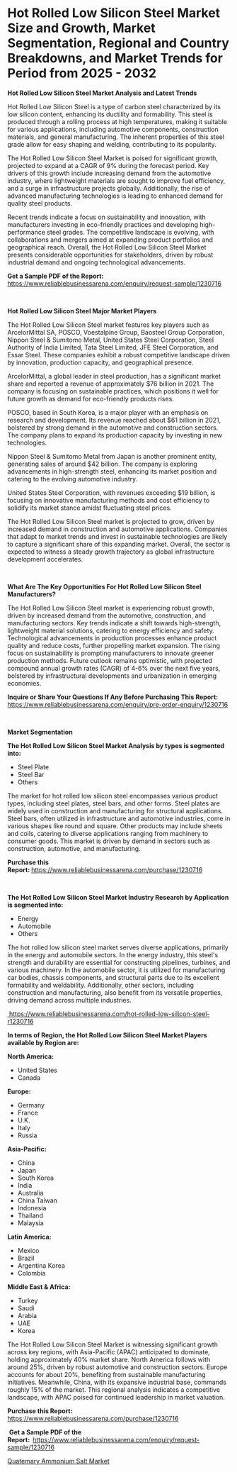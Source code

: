 <p><h1>Hot Rolled Low Silicon Steel Market Size and Growth, Market Segmentation, Regional and Country Breakdowns, and Market Trends for Period from 2025 -  2032</h1></p><p><strong>Hot Rolled Low Silicon Steel Market Analysis and Latest Trends</strong></p>
<p><p>Hot Rolled Low Silicon Steel is a type of carbon steel characterized by its low silicon content, enhancing its ductility and formability. This steel is produced through a rolling process at high temperatures, making it suitable for various applications, including automotive components, construction materials, and general manufacturing. The inherent properties of this steel grade allow for easy shaping and welding, contributing to its popularity.</p><p>The Hot Rolled Low Silicon Steel Market is poised for significant growth, projected to expand at a CAGR of 9% during the forecast period. Key drivers of this growth include increasing demand from the automotive industry, where lightweight materials are sought to improve fuel efficiency, and a surge in infrastructure projects globally. Additionally, the rise of advanced manufacturing technologies is leading to enhanced demand for quality steel products.</p><p>Recent trends indicate a focus on sustainability and innovation, with manufacturers investing in eco-friendly practices and developing high-performance steel grades. The competitive landscape is evolving, with collaborations and mergers aimed at expanding product portfolios and geographical reach. Overall, the Hot Rolled Low Silicon Steel Market presents considerable opportunities for stakeholders, driven by robust industrial demand and ongoing technological advancements.</p></p>
<p><strong>Get a Sample PDF of the Report:&nbsp;</strong> <a href="https://www.reliablebusinessarena.com/enquiry/request-sample/1230716?utm_campaign=3021&utm_medium=2&utm_source=Github&utm_content=ia&utm_term=03042025&utm_id=hot-rolled-low-silicon-steel">https://www.reliablebusinessarena.com/enquiry/request-sample/1230716</a></p>
<p>&nbsp;</p>
<p><strong>Hot Rolled Low Silicon Steel Major Market Players</strong></p>
<p><p>The Hot Rolled Low Silicon Steel market features key players such as ArcelorMittal SA, POSCO, Voestalpine Group, Baosteel Group Corporation, Nippon Steel & Sumitomo Metal, United States Steel Corporation, Steel Authority of India Limited, Tata Steel Limited, JFE Steel Corporation, and Essar Steel. These companies exhibit a robust competitive landscape driven by innovation, production capacity, and geographical presence.</p><p>ArcelorMittal, a global leader in steel production, has a significant market share and reported a revenue of approximately $76 billion in 2021. The company is focusing on sustainable practices, which positions it well for future growth as demand for eco-friendly products rises. </p><p>POSCO, based in South Korea, is a major player with an emphasis on research and development. Its revenue reached about $61 billion in 2021, bolstered by strong demand in the automotive and construction sectors. The company plans to expand its production capacity by investing in new technologies.</p><p>Nippon Steel & Sumitomo Metal from Japan is another prominent entity, generating sales of around $42 billion. The company is exploring advancements in high-strength steel, enhancing its market position and catering to the evolving automotive industry.</p><p>United States Steel Corporation, with revenues exceeding $19 billion, is focusing on innovative manufacturing methods and cost efficiency to solidify its market stance amidst fluctuating steel prices.</p><p>The Hot Rolled Low Silicon Steel market is projected to grow, driven by increased demand in construction and automotive applications. Companies that adapt to market trends and invest in sustainable technologies are likely to capture a significant share of this expanding market. Overall, the sector is expected to witness a steady growth trajectory as global infrastructure development accelerates.</p></p>
<p>&nbsp;</p>
<p><strong>What Are The Key Opportunities For Hot Rolled Low Silicon Steel Manufacturers?</strong></p>
<p><p>The Hot Rolled Low Silicon Steel market is experiencing robust growth, driven by increased demand from the automotive, construction, and manufacturing sectors. Key trends indicate a shift towards high-strength, lightweight material solutions, catering to energy efficiency and safety. Technological advancements in production processes enhance product quality and reduce costs, further propelling market expansion. The rising focus on sustainability is prompting manufacturers to innovate greener production methods. Future outlook remains optimistic, with projected compound annual growth rates (CAGR) of 4-6% over the next five years, bolstered by infrastructural developments and urbanization in emerging economies.</p></p>
<p><strong>Inquire or Share Your Questions If Any Before Purchasing This Report:</strong> <a href="https://www.reliablebusinessarena.com/enquiry/pre-order-enquiry/1230716?utm_campaign=3021&utm_medium=2&utm_source=Github&utm_content=ia&utm_term=03042025&utm_id=hot-rolled-low-silicon-steel">https://www.reliablebusinessarena.com/enquiry/pre-order-enquiry/1230716</a></p>
<p>&nbsp;</p>
<p><strong>Market Segmentation</strong></p>
<p><strong>The Hot Rolled Low Silicon Steel Market Analysis by types is segmented into:</strong></p>
<p><ul><li>Steel Plate</li><li>Steel Bar</li><li>Others</li></ul></p>
<p><p>The market for hot rolled low silicon steel encompasses various product types, including steel plates, steel bars, and other forms. Steel plates are widely used in construction and manufacturing for structural applications. Steel bars, often utilized in infrastructure and automotive industries, come in various shapes like round and square. Other products may include sheets and coils, catering to diverse applications ranging from machinery to consumer goods. This market is driven by demand in sectors such as construction, automotive, and manufacturing.</p></p>
<p><strong>Purchase this Report:&nbsp;</strong><a href="https://www.reliablebusinessarena.com/purchase/1230716?utm_campaign=3021&utm_medium=2&utm_source=Github&utm_content=ia&utm_term=03042025&utm_id=hot-rolled-low-silicon-steel">https://www.reliablebusinessarena.com/purchase/1230716</a></p>
<p>&nbsp;</p>
<p><strong>The Hot Rolled Low Silicon Steel Market Industry Research by Application is segmented into:</strong></p>
<p><ul><li>Energy</li><li>Automobile</li><li>Others</li></ul></p>
<p><p>The hot rolled low silicon steel market serves diverse applications, primarily in the energy and automobile sectors. In the energy industry, this steel's strength and durability are essential for constructing pipelines, turbines, and various machinery. In the automobile sector, it is utilized for manufacturing car bodies, chassis components, and structural parts due to its excellent formability and weldability. Additionally, other sectors, including construction and manufacturing, also benefit from its versatile properties, driving demand across multiple industries.</p></p>
<p><a href="https://www.reliablebusinessarena.com/hot-rolled-low-silicon-steel-r1230716?utm_campaign=3021&utm_medium=2&utm_source=Github&utm_content=ia&utm_term=03042025&utm_id=hot-rolled-low-silicon-steel">&nbsp;https://www.reliablebusinessarena.com/hot-rolled-low-silicon-steel-r1230716</a></p>
<p><strong>In terms of Region, the Hot Rolled Low Silicon Steel Market Players available by Region are:</strong></p>
<p>
    <p> <strong> North America: </strong>
        <ul>
            <li>United States</li>
            <li>Canada</li>
        </ul>
        </p> 
    <p> <strong> Europe: </strong>
        <ul>
            <li>Germany</li>
            <li>France</li>
            <li>U.K.</li>
            <li>Italy</li>
            <li>Russia</li>
        </ul>
        </p> 
    <p> <strong> Asia-Pacific: </strong>
        <ul>
            <li>China</li>
            <li>Japan</li>
            <li>South Korea</li>
            <li>India</li>
            <li>Australia</li>
            <li>China Taiwan</li>
            <li>Indonesia</li>
            <li>Thailand</li>
            <li>Malaysia</li>
        </ul>
        </p> 
    <p> <strong> Latin America: </strong>
        <ul>
            <li>Mexico</li>
            <li>Brazil</li>
            <li>Argentina Korea</li>
            <li>Colombia</li>
        </ul>
        </p> 
    <p> <strong> Middle East & Africa: </strong>
        <ul>
            <li>Turkey</li>
            <li>Saudi</li>
            <li>Arabia</li>
            <li>UAE</li>
            <li>Korea</li>
        </ul>
    </p>
    </p>
<p><p>The Hot Rolled Low Silicon Steel Market is witnessing significant growth across key regions, with Asia-Pacific (APAC) anticipated to dominate, holding approximately 40% market share. North America follows with around 25%, driven by robust automotive and construction sectors. Europe accounts for about 20%, benefiting from sustainable manufacturing initiatives. Meanwhile, China, with its expansive industrial base, commands roughly 15% of the market. This regional analysis indicates a competitive landscape, with APAC poised for continued leadership in market valuation.</p></p>
<p><strong>Purchase this Report: </strong><a href="https://www.reliablebusinessarena.com/purchase/1230716?utm_campaign=3021&utm_medium=2&utm_source=Github&utm_content=ia&utm_term=03042025&utm_id=hot-rolled-low-silicon-steel">https://www.reliablebusinessarena.com/purchase/1230716</a></p>
<p>&nbsp;<strong>Get a Sample PDF of the Report:&nbsp;&nbsp;</strong><a href="https://www.reliablebusinessarena.com/enquiry/request-sample/1230716?utm_campaign=3021&utm_medium=2&utm_source=Github&utm_content=ia&utm_term=03042025&utm_id=hot-rolled-low-silicon-steel">https://www.reliablebusinessarena.com/enquiry/request-sample/1230716</a></p>
<p><strong></strong></p>
<p><p><a href="https://github.com/toldenargelia86/Market-Research-Report-List-1/blob/main/quatemary-ammonium-salt-market.md?utm_campaign=3021&utm_medium=2&utm_source=Github&utm_content=ia&utm_term=03042025&utm_id=hot-rolled-low-silicon-steel">Quatemary Ammonium Salt Market</a></p></p>